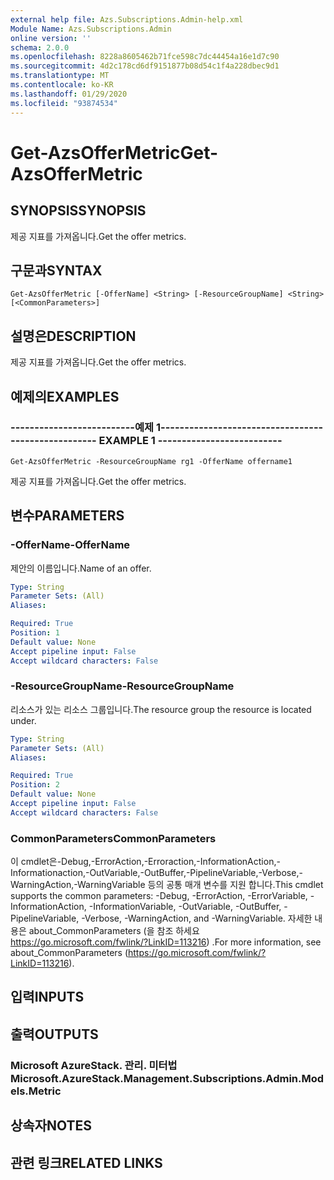 ```yaml
---
external help file: Azs.Subscriptions.Admin-help.xml
Module Name: Azs.Subscriptions.Admin
online version: ''
schema: 2.0.0
ms.openlocfilehash: 8228a8605462b71fce598c7dc44454a16e1d7c90
ms.sourcegitcommit: 4d2c178cd6df9151877b08d54c1f4a228dbec9d1
ms.translationtype: MT
ms.contentlocale: ko-KR
ms.lasthandoff: 01/29/2020
ms.locfileid: "93874534"
---
```

# <span data-ttu-id="3c5b4-101">Get-AzsOfferMetric</span><span class="sxs-lookup"><span data-stu-id="3c5b4-101">Get-AzsOfferMetric</span></span>

## <span data-ttu-id="3c5b4-102">SYNOPSIS</span><span class="sxs-lookup"><span data-stu-id="3c5b4-102">SYNOPSIS</span></span>
<span data-ttu-id="3c5b4-103">제공 지표를 가져옵니다.</span><span class="sxs-lookup"><span data-stu-id="3c5b4-103">Get the offer metrics.</span></span>

## <span data-ttu-id="3c5b4-104">구문과</span><span class="sxs-lookup"><span data-stu-id="3c5b4-104">SYNTAX</span></span>

```
Get-AzsOfferMetric [-OfferName] <String> [-ResourceGroupName] <String> [<CommonParameters>]
```

## <span data-ttu-id="3c5b4-105">설명은</span><span class="sxs-lookup"><span data-stu-id="3c5b4-105">DESCRIPTION</span></span>
<span data-ttu-id="3c5b4-106">제공 지표를 가져옵니다.</span><span class="sxs-lookup"><span data-stu-id="3c5b4-106">Get the offer metrics.</span></span>

## <span data-ttu-id="3c5b4-107">예제의</span><span class="sxs-lookup"><span data-stu-id="3c5b4-107">EXAMPLES</span></span>

### <span data-ttu-id="3c5b4-108">--------------------------예제 1--------------------------</span><span class="sxs-lookup"><span data-stu-id="3c5b4-108">-------------------------- EXAMPLE 1 --------------------------</span></span>
```
Get-AzsOfferMetric -ResourceGroupName rg1 -OfferName offername1
```

<span data-ttu-id="3c5b4-109">제공 지표를 가져옵니다.</span><span class="sxs-lookup"><span data-stu-id="3c5b4-109">Get the offer metrics.</span></span>

## <span data-ttu-id="3c5b4-110">변수</span><span class="sxs-lookup"><span data-stu-id="3c5b4-110">PARAMETERS</span></span>

### <span data-ttu-id="3c5b4-111">-OfferName</span><span class="sxs-lookup"><span data-stu-id="3c5b4-111">-OfferName</span></span>
<span data-ttu-id="3c5b4-112">제안의 이름입니다.</span><span class="sxs-lookup"><span data-stu-id="3c5b4-112">Name of an offer.</span></span>

```yaml
Type: String
Parameter Sets: (All)
Aliases: 

Required: True
Position: 1
Default value: None
Accept pipeline input: False
Accept wildcard characters: False
```

### <span data-ttu-id="3c5b4-113">-ResourceGroupName</span><span class="sxs-lookup"><span data-stu-id="3c5b4-113">-ResourceGroupName</span></span>
<span data-ttu-id="3c5b4-114">리소스가 있는 리소스 그룹입니다.</span><span class="sxs-lookup"><span data-stu-id="3c5b4-114">The resource group the resource is located under.</span></span>

```yaml
Type: String
Parameter Sets: (All)
Aliases: 

Required: True
Position: 2
Default value: None
Accept pipeline input: False
Accept wildcard characters: False
```

### <span data-ttu-id="3c5b4-115">CommonParameters</span><span class="sxs-lookup"><span data-stu-id="3c5b4-115">CommonParameters</span></span>
<span data-ttu-id="3c5b4-116">이 cmdlet은-Debug,-ErrorAction,-Erroraction,-InformationAction,-Informationaction,-OutVariable,-OutBuffer,-PipelineVariable,-Verbose,-WarningAction,-WarningVariable 등의 공통 매개 변수를 지원 합니다.</span><span class="sxs-lookup"><span data-stu-id="3c5b4-116">This cmdlet supports the common parameters: -Debug, -ErrorAction, -ErrorVariable, -InformationAction, -InformationVariable, -OutVariable, -OutBuffer, -PipelineVariable, -Verbose, -WarningAction, and -WarningVariable.</span></span> <span data-ttu-id="3c5b4-117">자세한 내용은 about_CommonParameters (을 참조 하세요 https://go.microsoft.com/fwlink/?LinkID=113216) .</span><span class="sxs-lookup"><span data-stu-id="3c5b4-117">For more information, see about_CommonParameters (https://go.microsoft.com/fwlink/?LinkID=113216).</span></span>

## <span data-ttu-id="3c5b4-118">입력</span><span class="sxs-lookup"><span data-stu-id="3c5b4-118">INPUTS</span></span>

## <span data-ttu-id="3c5b4-119">출력</span><span class="sxs-lookup"><span data-stu-id="3c5b4-119">OUTPUTS</span></span>

### <span data-ttu-id="3c5b4-120">Microsoft AzureStack. 관리. 미터법</span><span class="sxs-lookup"><span data-stu-id="3c5b4-120">Microsoft.AzureStack.Management.Subscriptions.Admin.Models.Metric</span></span>

## <span data-ttu-id="3c5b4-121">상속자</span><span class="sxs-lookup"><span data-stu-id="3c5b4-121">NOTES</span></span>

## <span data-ttu-id="3c5b4-122">관련 링크</span><span class="sxs-lookup"><span data-stu-id="3c5b4-122">RELATED LINKS</span></span>

